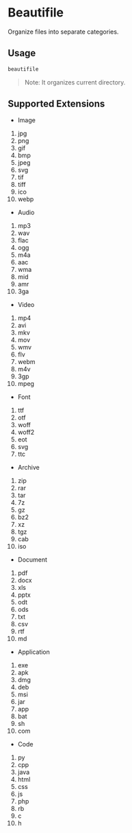 # Beautifile

Organize files into separate categories.

## Usage
```sh
beautifile
```

> Note: It organizes current directory.

## Supported Extensions

- Image
1. jpg
2. png
3. gif
4. bmp
5. jpeg
6. svg
7. tif
8. tiff
9. ico
10. webp


- Audio
1. mp3
2. wav
3. flac
4. ogg
5. m4a
6. aac
7. wma
8. mid
9. amr
10. 3ga

- Video
1. mp4
2. avi
3. mkv
4. mov
5. wmv
6. flv
7. webm
8. m4v
9. 3gp
10. mpeg

- Font
1. ttf
2. otf
3. woff
4. woff2
5. eot
6. svg
7. ttc

- Archive
1. zip
2. rar
3. tar
4. 7z
5. gz
6. bz2
7. xz
8. tgz
9. cab
10. iso

- Document
1. pdf
2. docx
3. xls
4. pptx
5. odt
6. ods
7. txt
8. csv
9. rtf
10. md

- Application
1. exe
2. apk
3. dmg
4. deb
5. msi
6. jar
7. app
8. bat
9. sh
10. com

- Code
1. py
2. cpp
3. java
4. html
5. css
6. js
7. php
8. rb
9. c
10. h